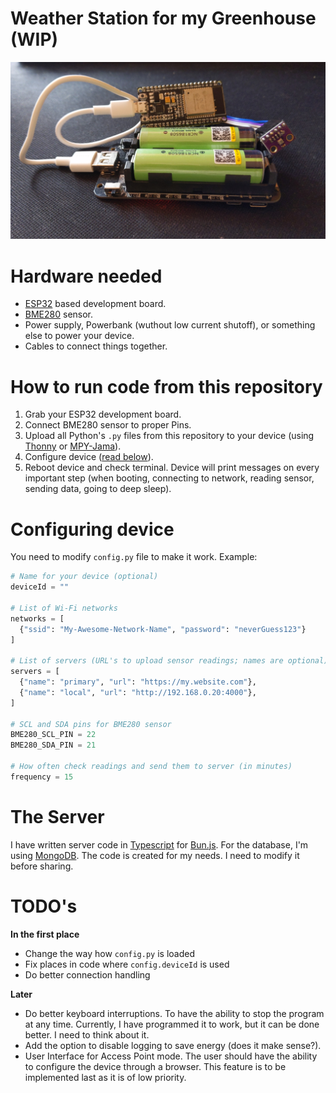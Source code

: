 # Weather Station for my Greenhouse (WIP)

![Image Description](/images/device.jpg)

# Hardware needed

- [ESP32](https://botland.store/1322-esp32-wifi-and-bt-modules) based development board.
- [BME280](https://botland.store/pressure-sensors/11803-bme280-humidity-temperature-and-pressure-5904422366179.html) sensor.
- Power supply, Powerbank (wuthout low current shutoff), or something else to power your device.
- Cables to connect things together.

# How to run code from this repository

1. Grab your ESP32 development board.
2. Connect BME280 sensor to proper Pins.
3. Upload all Python's `.py` files from this repository to your device (using [Thonny](https://thonny.org/) or [MPY-Jama](https://github.com/jczic/ESP32-MPY-Jama/releases)).
4. Configure device ([read below](https://github.com/Avaray/esp32-bme280-micropython-weather-station?tab=readme-ov-file#configuring-device)).
5. Reboot device and check terminal. Device will print messages on every important step (when booting, connecting to network, reading sensor, sending data, going to deep sleep).

# Configuring device

You need to modify `config.py` file to make it work. Example:

```python
# Name for your device (optional)
deviceId = ""

# List of Wi-Fi networks
networks = [
  {"ssid": "My-Awesome-Network-Name", "password": "neverGuess123"}
]

# List of servers (URL's to upload sensor readings; names are optional)
servers = [
  {"name": "primary", "url": "https://my.website.com"},
  {"name": "local", "url": "http://192.168.0.20:4000"},
]

# SCL and SDA pins for BME280 sensor
BME280_SCL_PIN = 22
BME280_SDA_PIN = 21

# How often check readings and send them to server (in minutes)
frequency = 15
```

# The Server

I have written server code in [Typescript](https://www.typescriptlang.org/) for [Bun.js](https://bun.sh/). For the database, I'm using [MongoDB](https://www.mongodb.com/). The code is created for my needs. I need to modify it before sharing.

# TODO's

**In the first place**

- Change the way how `config.py` is loaded
- Fix places in code where `config.deviceId` is used
- Do better connection handling

**Later**

- Do better keyboard interruptions. To have the ability to stop the program at any time. Currently, I have programmed it to work, but it can be done better. I need to think about it.
- Add the option to disable logging to save energy (does it make sense?).
- User Interface for Access Point mode. The user should have the ability to configure the device through a browser. This feature is to be implemented last as it is of low priority.
